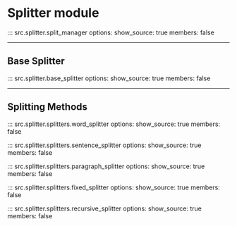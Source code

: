 # **Splitter module**

::: src.splitter.split_manager
    options:
      show_source: true
members: false

----

## **Base Splitter**

::: src.splitter.base_splitter
    options:
      show_source: true
members: false

----

## **Splitting Methods**

::: src.splitter.splitters.word_splitter
    options:
      show_source: true
members: false

::: src.splitter.splitters.sentence_splitter
    options:
      show_source: true
members: false

::: src.splitter.splitters.paragraph_splitter
    options:
      show_source: true
members: false

::: src.splitter.splitters.fixed_splitter
    options:
      show_source: true
members: false

::: src.splitter.splitters.recursive_splitter
    options:
      show_source: true
members: false
